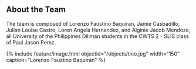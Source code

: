 ## About the Team

The team is composed of Lorenzo Faustino Baquiran, Jamie Casbadillo, Julian Louise Castro, Loren Angela Hernandez, and Alginie Jacob Mendoza, all University of the Philippines Diliman students in the CWTS 2 - SLIS class of Paul Jason Perez.

{% include feature/image.html objectid="/objects/tino.jpg" width="150" caption="Lorenzo Faustino Baquiran" %}
